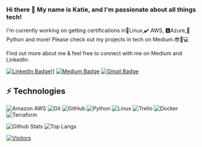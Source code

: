 ### Hi there 👋 My name is Katie, and I'm passionate about all things tech! 
I'm currently working on getting certifications in🐧Linux,✔️ AWS, 🅰️Azure,🐍 Python and more! 
Please check out my projects in tech on Medium.😎💪💻

Find out more about me & feel free to connect with me on Medium and LinkedIn:

[![Linkedin Badge](https://img.shields.io/badge/-Katie%20Sheridan-blue?style=flat-square&logo=Linkedin&logoColor=white&link=[https://www.linkedin.com/in/katherine-sheridan-84b11394/s/)](https://www.linkedin.com/in/katherine-sheridan-84b11394/))]
[![Medium Badge](https://img.shields.io/badge/Katie%20Sheridan-12100E?style=flat-square&logo=medium&logoColor=white&link=https://https://medium.com/@johnsonkatie71)](https://medium.com/@johnsonkatie71)
[![Gmail Badge](https://img.shields.io/badge/-Katie@gmail.com-c14438?style=flat-square&logo=Gmail&logoColor=white&link=mailto:Broadus@Levelupintech.com)](mailto:johnsonk758@gmail.com)

## ⚡ Technologies

<!-- Check out the Badges folder for more badges -->

![Amazon AWS](https://img.shields.io/badge/Amazon%20AWS-232F3E?style=flat-square&logo=amazon-aws)
![Git](https://img.shields.io/badge/-Git-black?style=flat-square&logo=git)
![GitHub](https://img.shields.io/badge/-GitHub-181717?style=flat-square&logo=github)
![Python](https://img.shields.io/badge/-Python-black?style=flat-square&logo=Python)
![Linux](https://img.shields.io/badge/Linux-FCC624?style=flat-square&logo=linux&logoColor=black)
![Trello](https://img.shields.io/badge/Trello-%23026AA7.svg?style=flat-square&logo=Trello&logoColor=white)
![Docker](https://img.shields.io/badge/docker-%230db7ed.svg?style=for-the-badge&logo=docker&logoColor=white)
![Terraform](https://img.shields.io/badge/terraform-%235835CC.svg?style=for-the-badge&logo=terraform&logoColor=white)

<!-- Replace the fields below with the information requested. Remember to remove the encapsulating <> characters. -->

![Github Stats](https://github-readme-stats.vercel.app/api?username=LevelUpInTech&count_private=true&show_icons=true&include_all_commits=true)
![Top Langs](https://github-readme-stats.vercel.app/api/top-langs/?username=LevelUpInTech&hide=TeX&layout=compact)


[![Visitors](https://api.visitorbadge.io/api/visitors?path=LevelUpInTech%2FLevelUpInTech&label=VISITORS&countColor=%23263759)](https://visitorbadge.io/status?path=LevelUpInTech%2FLevelUpInTech)
